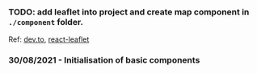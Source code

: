### TODO: add leaflet into project and create map component in `./component` folder.
Ref: [dev.to](https://dev.to/tsaxena4k/integrating-next-js-with-leaflet-js-mapbox-1351), [react-leaflet](https://react-leaflet.js.org/)

### 30/08/2021 - Initialisation of basic components